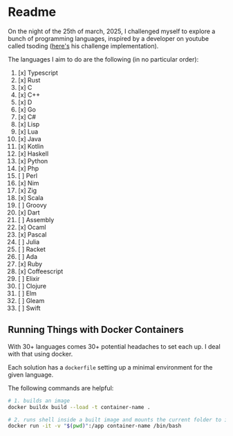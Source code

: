 # Readme

On the night of the 25th of march, 2025, I challenged myself to explore a bunch of programming
languages, inspired by a developer on youtube called tsoding ([here's](https://github.com/tsoding/aoc-2020) his challenge implementation).

The languages I aim to do are the following (in no particular order):

1. [x] Typescript
2. [x] Rust
3. [x] C
4. [x] C++
5. [x] D
6. [x] Go
7. [x] C#
8. [x] Lisp
9. [x] Lua
10. [x] Java
11. [x] Kotlin
12. [x] Haskell
13. [x] Python
14. [x] Php
15. [ ] Perl
16. [x] Nim
17. [x] Zig
18. [x] Scala
19. [ ] Groovy
20. [x] Dart
21. [ ] Assembly
22. [x] Ocaml
23. [x] Pascal
24. [ ] Julia
25. [ ] Racket
26. [ ] Ada
27. [x] Ruby
28. [x] Coffeescript
29. [ ] Elixir
30. [ ] Clojure
31. [ ] Elm
32. [ ] Gleam
33. [ ] Swift

## Running Things with Docker Containers

With 30+ languages comes 30+ potential headaches to set each up. I deal with that using docker.

Each solution has a `dockerfile` setting up a minimal environment for the given language.

The following commands are helpful:

```bash
# 1. builds an image
docker buildx build --load -t container-name .

# 2. runs shell inside a built image and mounts the current folder to it under /app
docker run -it -v "$(pwd)":/app container-name /bin/bash
```
